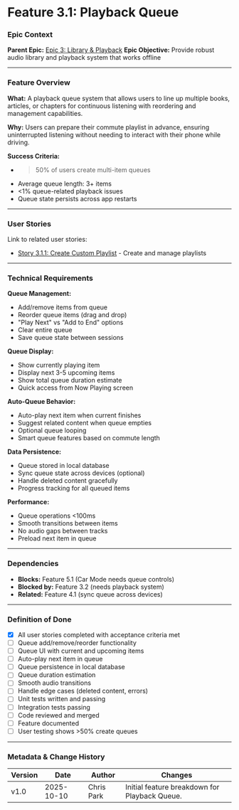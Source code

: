 # Feature 3.1: Playback Queue

### Epic Context

**Parent Epic:** [Epic 3: Library & Playback](../../epics/epic-3-library-playback.md)
**Epic Objective:** Provide robust audio library and playback system that works offline

---

### Feature Overview

**What:** A playback queue system that allows users to line up multiple books, articles, or chapters for continuous listening with reordering and management capabilities.

**Why:** Users can prepare their commute playlist in advance, ensuring uninterrupted listening without needing to interact with their phone while driving.

**Success Criteria:**
- >50% of users create multi-item queues
- Average queue length: 3+ items
- <1% queue-related playback issues
- Queue state persists across app restarts

---

### User Stories

Link to related user stories:

- [Story 3.1.1: Create Custom Playlist](../../userstories/epic-3-library-playback/feature-3.1/us-3.1.1-create-custom-playlist.md) - Create and manage playlists

---

### Technical Requirements

**Queue Management:**
- Add/remove items from queue
- Reorder queue items (drag and drop)
- "Play Next" vs "Add to End" options
- Clear entire queue
- Save queue state between sessions

**Queue Display:**
- Show currently playing item
- Display next 3-5 upcoming items
- Show total queue duration estimate
- Quick access from Now Playing screen

**Auto-Queue Behavior:**
- Auto-play next item when current finishes
- Suggest related content when queue empties
- Optional queue looping
- Smart queue features based on commute length

**Data Persistence:**
- Queue stored in local database
- Sync queue state across devices (optional)
- Handle deleted content gracefully
- Progress tracking for all queued items

**Performance:**
- Queue operations <100ms
- Smooth transitions between items
- No audio gaps between tracks
- Preload next item in queue

---

### Dependencies

- **Blocks:** Feature 5.1 (Car Mode needs queue controls)
- **Blocked by:** Feature 3.2 (needs playback system)
- **Related:** Feature 4.1 (sync queue across devices)

---

### Definition of Done

- [x] All user stories completed with acceptance criteria met
- [ ] Queue add/remove/reorder functionality
- [ ] Queue UI with current and upcoming items
- [ ] Auto-play next item in queue
- [ ] Queue persistence in local database
- [ ] Queue duration estimation
- [ ] Smooth audio transitions
- [ ] Handle edge cases (deleted content, errors)
- [ ] Unit tests written and passing
- [ ] Integration tests passing
- [ ] Code reviewed and merged
- [ ] Feature documented
- [ ] User testing shows >50% create queues

---

### Metadata & Change History

| Version | Date       | Author     | Changes                                       |
| ------- | ---------- | ---------- | --------------------------------------------- |
| v1.0    | 2025-10-10 | Chris Park | Initial feature breakdown for Playback Queue. |
